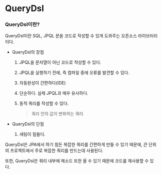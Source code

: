 # QueryDsl

### QueryDsl이란?

QueryDsl이란 SQL, JPQL 문을 코드로 작성할 수 있게 도와주는 오픈소스 라이브러리 이다.

- QueryDsl의 장점

  1. JPQL을 문자열이 아닌 코드로 작성할 수 있다.

  2. JPQL을 실행하기 전에, 즉 컴파일 중에 오류를 발견할 수 있다.

  3. 자동완성이 간편하다(IDE)

  4. 단순하다. 실제 JPQL과 매우 유사하다.

  5. 동적 쿼리를 작성할 수 있다.

     > 쿼리 안의 값이 변화하는 쿼리

- QueryDsl의 단점
  
  1. 세팅이 힘들다.

QueryDsl은 JPA에서 하기 힘든 복잡한 쿼리를 간편하게 만들 수 있기 때문에, 큰 단위의 프로젝트에서 주로 복잡한 쿼리를 만드는데 사용된다.

또한, QueryDsl은 쿼리 내부에 메소드 또한 올 수 있기 때문에 코드를 재사용할 수 있다.